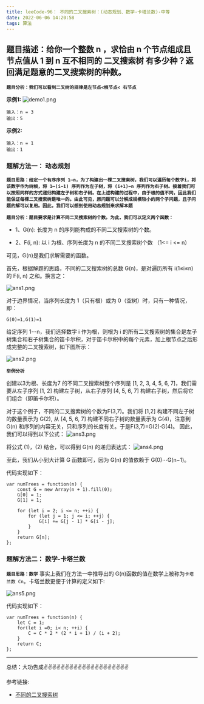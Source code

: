 ```yaml
---
title: leeCode-96： 不同的二叉搜索树：(动态规划、数学-卡塔兰数)-中等
date: 2022-06-06 14:20:58
tags: 算法
---
```

<meta name="referrer" content="no-referrer"/>

## 题目描述：给你一个整数 n ，求恰由 n 个节点组成且节点值从 1 到 n 互不相同的 二叉搜索树 有多少种？返回满足题意的二叉搜索树的种数。

**`题目分析：我们可以看到二叉树的规律是左节点<根节点< 右节点`**

**示例1:**
![demo1.png](https://upload-images.jianshu.io/upload_images/11846892-4f203d137c8782e1.png?imageMogr2/auto-orient/strip%7CimageView2/2/w/1240)
```
输入：n = 3
输出：5
```
**示例2:**

```
输入：n = 1
输出：1
```



### 题解方法一： 动态规划

**`题目思路：给定一个有序序列 1⋯n，为了构建出一棵二叉搜索树，我们可以遍历每个数字i，将该数字作为树根，将 1⋯(i−1) 序列作为左子树，将 (i+1)⋯n 序列作为右子树。接着我们可以按照同样的方式递归构建左子树和右子树。在上述构建的过程中，由于根的值不同，因此我们能保证每棵二叉搜索树是唯一的。由此可见，原问题可以分解成规模较小的两个子问题，且子问题的解可以复用。因此，我们可以想到使用动态规划来求解本题`**

**`题目分析：题目要求是计算不同二叉搜索树的个数。为此，我们可以定义两个函数：`**

* 1、G(n): 长度为 n 的序列能构成的不同二叉搜索树的个数。

* 2、F(i, n): 以 i 为根、序列长度为 n 的不同二叉搜索树个数 （1<= i <= n）

可见，G(n)是我们求解需要的函数。

首先，根据解题的思路，不同的二叉搜索树的总数 G(n)，是对遍历所有 i(1≤i≤n) 的 F(i, n) 之和。换言之：

![ans1.png](https://upload-images.jianshu.io/upload_images/11846892-c5b48f12d85d1ffb.png?imageMogr2/auto-orient/strip%7CimageView2/2/w/1240)

对于边界情况，当序列长度为 1（只有根）或为 0（空树）时，只有一种情况，即：
```
G(0)=1,G(1)=1
```
给定序列 1⋯n，我们选择数字 i 作为根，则根为 i 的所有二叉搜索树的集合是左子树集合和右子树集合的笛卡尔积，对于笛卡尔积中的每个元素，加上根节点之后形成完整的二叉搜索树，如下图所示：

![ans2.png](https://upload-images.jianshu.io/upload_images/11846892-27c9a147947eaf27.png?imageMogr2/auto-orient/strip%7CimageView2/2/w/1240)

**`举例分析`**

创建以3为根、长度为7 的不同二叉搜索树整个序列是 [1, 2, 3, 4, 5, 6, 7]，我们需要从左子序列 [1, 2] 构建左子树，从右子序列 [4, 5, 6, 7] 构建右子树，然后将它们组合（即笛卡尔积）。

对于这个例子，不同的二叉搜索树的个数为F(3,7)。我们将 [1,2] 构建不同左子树的数量表示为 G(2), 从 [4, 5, 6, 7] 构建不同右子树的数量表示为 G(4)，注意到 G(n) 和序列的内容无关，只和序列的长度有关。于是F(3,7)=G(2)⋅G(4)。 因此，我们可以得到以下公式：
![ans3.png](https://upload-images.jianshu.io/upload_images/11846892-951ad8ad3f357934.png?imageMogr2/auto-orient/strip%7CimageView2/2/w/1240)

将公式 (1)，(2) 结合，可以得到 G(n) 的递归表达式：
![ans4.png](https://upload-images.jianshu.io/upload_images/11846892-82da2a211924920b.png?imageMogr2/auto-orient/strip%7CimageView2/2/w/1240)

至此，我们从小到大计算 G 函数即可，因为 G(n) 的值依赖于 G(0)⋯G(n−1)。

代码实现如下：

```
var numTrees = function(n) {
    const G = new Array(n + 1).fill(0);
    G[0] = 1;
    G[1] = 1;

    for (let i = 2; i <= n; ++i) {
        for (let j = 1; j <= i; ++j) {
            G[i] += G[j - 1] * G[i - j];
        }
    }
    return G[n];
};
```

### 题解方法二： 数学-卡塔兰数

**`题目思路：数学`**
事实上我们在方法一中推导出的 G(n)函数的值在数学上被称为`卡塔兰数 Cn`。卡塔兰数更便于计算的定义如下:

![ans5.png](https://upload-images.jianshu.io/upload_images/11846892-eb444c7c6f90152b.png?imageMogr2/auto-orient/strip%7CimageView2/2/w/1240)

代码实现如下：

```
var numTrees = function(n) {
    let C = 1;
    for(let i =0; i< n; ++i) {
        C = C * 2 * (2 * i + 1) / (i + 2);
    }
    return C;
};
```

 ---
总结：大功告成✌️✌️✌️✌️✌️✌️✌️✌️✌️✌️✌️✌️✌️✌️✌️✌️✌️✌️✌️✌️

参考链接:
* [不同的二叉搜索树](https://leetcode.cn/problems/unique-binary-search-trees/solution/bu-tong-de-er-cha-sou-suo-shu-by-leetcode-solution/)



